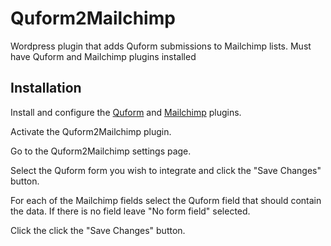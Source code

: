 Quform2Mailchimp
===================

Wordpress plugin that adds Quform submissions to Mailchimp lists.  Must have Quform and Mailchimp plugins installed

Installation
------------

Install and configure the [Quform](http://www.quform.com/) and [Mailchimp](http://wordpress.org/plugins/mailchimp/) plugins.

Activate the Quform2Mailchimp plugin.

Go to the Quform2Mailchimp settings page.

Select the Quform form you wish to integrate and click the "Save Changes" button.

For each of the Mailchimp fields select the Quform field that should contain the data.
If there is no field leave "No form field" selected.

Click the click the "Save Changes" button.
